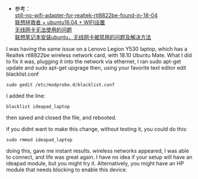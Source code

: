 - 参考：    
[still-no-wifi-adapter-for-realtek-rtl8822be-found-in-18-04](https://askubuntu.com/questions/1067286/still-no-wifi-adapter-for-realtek-rtl8822be-found-in-18-04)  
[联想拯救者 + ubuntu16.04 + WIFI设置](https://www.jianshu.com/p/e513b515149f)       
[无线网卡无法使用的问题](https://www.jianshu.com/p/d7731e86379b)    
[联想笔记本安装ubuntu，无线网卡被禁用的问题及解决方法](https://blog.csdn.net/Nurke/article/details/76465968)   


I was having the same issue on a Lenovo Legion Y530 laptop, which has a Realtek rtl8822be wireless network card, with 18.10 Ubuntu Mate. What I did to fix it was, plugging it into the network via ethernet, I ran sudo apt-get update and sudo apt-get upgrage then, using your favorite text editor edit blacklist.conf
```shell
sudo gedit /etc/modprobe.d/blacklist.conf
```
I added the line:
```shell
blacklist ideapad_laptop
```
then saved and closed the file, and rebooted.

if you didnt want to make this change, without testing it, you could do this:
```shell
sudo rmmod ideapad_laptop
```
doing this, gave me instant results. wireless networks appeared, I was able to connect, and life was great again. I have no idea if your setup will have an ideapad module, but you might try it. Alternatively, you might have an HP module that needs blocking to enable this device.   
